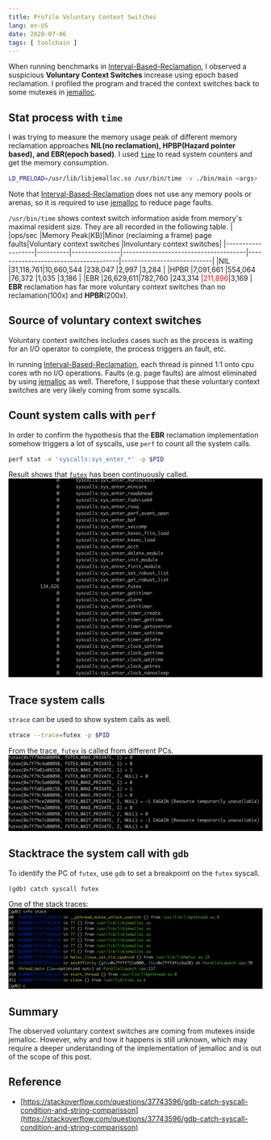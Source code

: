 ```yaml
---
title: Profile Voluntary Context Switches
lang: en-US
date: 2020-07-06
tags: [ toolchain ]
---
```



When running benchmarks in [Interval-Based-Reclamation](https://github.com/roghnin/Interval-Based-Reclamation), I observed a suspicious **Voluntary Context Switches** increase using epoch based reclamation. I profiled the program and traced the context switches back to some mutexes in [jemalloc](https://github.com/jemalloc/jemalloc).

<!-- more -->

## Stat process with `time`
I was trying to measure the memory usage peak of different memory reclamation approaches **NIL(no reclamation), HPBP(Hazard pointer based), and EBR(epoch based)**.
I used [`time`](https://man7.org/linux/man-pages/man1/time.1.html) to read system counters and get the memory consumption.

``` bash
LD_PRELOAD=/usr/lib/libjemalloc.so /usr/bin/time -v ./bin/main <args>
```

Note that [Interval-Based-Reclamation](https://github.com/roghnin/Interval-Based-Reclamation) does not use any memory pools or arenas, so it is required to use [jemalloc](https://github.com/jemalloc/jemalloc) to reduce page faults.


`/usr/bin/time` shows context switch information aside from memory's maximal resident size.
They are all recorded in the following table. 
|                   |ops/sec   |Memory Peak(KB)|Minor (reclaiming a frame) page faults|Voluntary context switches            |Involuntary context switches|
|-------------------|----------|---------------|--------------------------------------|--------------------------------------|----------------------------|
|NIL                |31,118,761|10,660,544     |238,047                               |2,997                                 |3,284                       |
|HPBR               |7,091,661 |554,064        |76,372                                |1,035                                 |3,186                       |
|EBR                |26,629,611|782,760        |243,314                               |<span style="color:red">211,896</span>|3,169                       |
**EBR** reclamation has far more voluntary context switches than no reclamation(100x) and **HPBR**(200x).


## Source of voluntary context switches

Voluntary context switches includes cases such as the process is waiting for an I/O operator to complete, the process triggers an fault, etc.

In running [Interval-Based-Reclamation](https://github.com/roghnin/Interval-Based-Reclamation), each thread is pinned 1:1 onto cpu cores wth no I/O operations.
Faults (e.g. page faults) are almost eliminated by using [jemalloc](https://github.com/jemalloc/jemalloc) as well.
Therefore, I suppose that these voluntary context switches are very likely coming from some syscalls.


## Count system calls with `perf`

In order to confirm the hypothesis that the **EBR** reclamation implementation somehow triggers a lot of syscalls, use `perf` to count all the system calls. 

``` bash
perf stat -e 'syscalls:sys_enter_*' -p $PID
```

Result shows that [`futex`](https://man7.org/linux/man-pages/man2/futex.2.html) has been continuously called.
![futex](./static/profile-voluntary-context-switches-futex.png)

## Trace system calls

`strace` can be used to show system calls as well.
``` bash
strace --trace=futex -p $PID
```

From the trace, `futex` is called from different PCs.
![futex](./static/profile-voluntary-context-switches-strace.png)

## Stacktrace the system call with `gdb`

To identify the PC of `futex`, use `gdb` to set a breakpoint on the `futex` syscall.

```
(gdb) catch syscall futex
```

One of the stack traces:
![gdb](./static/profile-voluntary-context-switches-gdb.png)


## Summary

The observed voluntary context switches are coming from mutexes inside jemalloc.
However, why and how it happens is still unknown, which may require a deeper understanding of the implementation of jemalloc and is out of the scope of this post.


## Reference
- [https://stackoverflow.com/questions/37743596/gdb-catch-syscall-condition-and-string-comparisson](https://stackoverflow.com/questions/37743596/gdb-catch-syscall-condition-and-string-comparisson)
